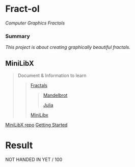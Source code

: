 # Fract-ol
*Computer Graphics Fractols*

### Summary
*This project is about creating graphically beautiful fractals.*

## MiniLibX


>Document & Information to learn
>>[Fractals]()
>>> [Mandelbrot]()
>>> 
>>> [Julia]()
>>
>>[MiniLibx](https://harm-smits.github.io/42docs/libs/minilibx/getting_started.html)

[MiniLibX repo](https://github.com/42Paris/minilibx-linux)
[Getting Started](https://aurelienbrabant.fr/blog/getting-started-with-the-minilibx)




# Result
NOT HANDED IN YET / 100
